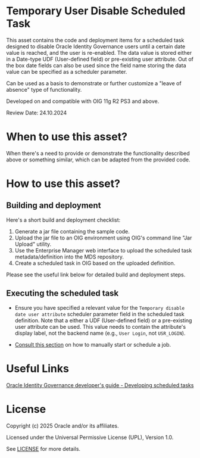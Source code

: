 # Temporary User Disable Scheduled Task

This asset contains the code and deployment items for a scheduled task designed to disable Oracle Identity Governance users until a certain date value is reached, and the user is re-enabled. The data value is stored either in a Date-type UDF (User-defined field) or pre-existing user attribute. Out of the box date fields can also be used since the field name storing the data value can be specified as a scheduler parameter.

Can be used as a basis to demonstrate or further customize a "leave of absence" type of functionality.

Developed on and compatible with OIG 11g R2 PS3 and above.

Review Date: 24.10.2024

# When to use this asset?

When there's a need to provide or demonstrate the functionality described above or something similar, which can be adapted from the provided code.

# How to use this asset?

## Building and deployment

Here's a short build and deployment checklist:

1. Generate a jar file containing the sample code.
2. Upload the jar file to an OIG environment using OIG's command line "Jar Upload" utility.
3. Use the Enterprise Manager web interface to upload the scheduled task metadata/definition into the MDS repository.
4. Create a scheduled task in OIG based on the uploaded definition.

Please see the useful link below for detailed build and deployment steps.

## Executing the scheduled task

- Ensure you have specified a relevant value for the `Temporary disable date user attribute` scheduler parameter field in the scheduled task definition. Note that a either a UDF (User-defined field) or a pre-existing user attribute can be used. This value needs to contain the attribute's display label, not the backend name (e.g., `User Login`, not `USR_LOGIN`).

- [Consult this section](https://docs.oracle.com/en/middleware/idm/identity-governance/12.2.1.4/omusg/managing-jobs-1.html#GUID-71BB3623-AEE2-4F64-BBD4-D921DCA39D7C) on how to manually start or schedule a job.

# Useful Links

[Oracle Identity Governance developer's guide - Developing scheduled tasks](https://docs.oracle.com/en/middleware/idm/identity-governance/12.2.1.4/omdev/developing-scheduled-tasks.html#GUID-F62EF833-1E70-41FC-9DCC-C1EAB407D151)

# License

Copyright (c) 2025 Oracle and/or its affiliates.

Licensed under the Universal Permissive License (UPL), Version 1.0.

See [LICENSE](https://github.com/oracle-devrel/technology-engineering/blob/main/LICENSE) for more details.

